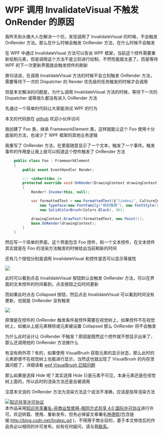 # WPF 调用 InvalidateVisual 不触发 OnRender 的原因

我昨天和头像大人在解决一个坑，发现调用了 InvalidateVisual 的时候，不会触发 OnRender 方法。那么在什么时候会触发 OnRender 方法，在什么时候不会触发

<!--more-->
<!-- 发布 -->

在 WPF 中通过 InvalidateVisual 方法可以告诉 WPF 框架，当前这个控件需要重新绘制元素，但是调用这个方法不是立刻进行绘制，不然性能就太差了。而是等待 WPF 的下一次更新界面就会触发控件的刷新

换句话说，在调用 InvalidateVisual 方法的时候不会立刻触发 OnRender 方法，需要等待下一次的 Dispatcher 的 Render 优先级的任务触发的时候才会调用

但是本文解决的问题是，为什么调用 InvalidateVisual 方法的时候，等待下一次的 Dispatcher 或等很久都没有进入 OnRender 方法

先通过一个简单的代码让大家能测试 WPF 的行为

本文的代码放在 [github](https://github.com/lindexi/lindexi_gd/tree/bbeb1f05f1254eccc485834fe1e25c81c2d4b84f/HelrayacalLigemleacaifeece) 欢迎小伙伴访问

我创建了 Foo 类，继承 FrameworkElement 类，这样就能让这个 Foo 使用十分底层的方法，也减少了 WPF 框架的其他业务逻辑

我重写了 OnRender 方法，在里面随意显示了一个文本，触发了一个事件。触发事件的作用是让我上层可以知道这个控件触发了 OnRender 方法

```csharp
    public class Foo : FrameworkElement
    {
        public event EventHandler Render;

        /// <inheritdoc />
        protected override void OnRender(DrawingContext drawingContext)
        {
            Render?.Invoke(this, null);

            var formattedText = new FormattedText($"lindexi", CultureInfo.CurrentCulture, FlowDirection.LeftToRight,
                new Typeface(new FontFamily("微软雅黑"), new FontStyle(), new FontWeight(), new FontStretch()), 25,
                new SolidColorBrush(Colors.Black), 96);

            drawingContext.DrawText(formattedText, new Point());
            base.OnRender(drawingContext);
        }
    }
```

然后写一个简单的界面，这个界面包含 Foo 控件，和一个文本控件，在文本控件其实就是在 Foo 的渲染方法触发的时候给出当前刷新的时间

还有几个按钮分别是调用 InvalidateVisual 和控件是否可以显示等属性

<!-- ![](image/WPF 调用 InvalidateVisual 不触发 OnRender 的原因/WPF 调用 InvalidateVisual 不触发 OnRender 的原因0.png) -->

![](http://image.acmx.xyz/lindexi%2F202031093409154.jpg)

此时可以看到点击 InvalidateVisual 按钮默认会触发 OnRender 方法，可以在界面的文本控件的时间看到，点击按钮之后时间更新

而如果此时点击 Collapsed 按钮，然后点击 InvalidateVisual 可以看到时间没有更新，也就是 OnRender 没有触发

<!-- ![](image/WPF 调用 InvalidateVisual 不触发 OnRender 的原因/WPF 调用 InvalidateVisual 不触发 OnRender 的原因.gif) -->

![](http://image.acmx.xyz/lindexi%2FWPF%2520%25E8%25B0%2583%25E7%2594%25A8%2520InvalidateVisual%2520%25E4%25B8%258D%25E8%25A7%25A6%25E5%258F%2591%2520OnRender%2520%25E7%259A%2584%25E5%258E%259F%25E5%259B%25A0.gif)

原理是在控件的 OnRender 触发条件是控件需要在视觉树上，如果控件不在视觉树上，如被从上层元素移除或元素被设置 Collapsed 那么 OnRender 将不会触发

为什么此时设计让 OnRender 不触发？原因是既然这个控件就不想显示出来了，那么还调用他的 OnRender 方法做什么

有没有例外项？有的，如果使用 VisualBrush 获取元素的显示状态，那么此时的元素即使不在视觉树上也能进行显示，当然这也就出现了 VisualBrush 的内存泄漏问题了，详细请看 [wpf VisualBrush 已知问题](https://blog.lindexi.com/post/wpf-VisualBrush-%E5%B7%B2%E7%9F%A5%E9%97%AE%E9%A2%98.html )

那么如果是选择 Hide 呢？其实选择 Hide 只是元素不可见，本身元素还是在视觉树上面的，所以此时的渲染方法还是会被调用

注意本文说的 OnRender 方法为渲染方法这个说法不准确，应该是指导渲染方法

<a rel="license" href="http://creativecommons.org/licenses/by-nc-sa/4.0/"><img alt="知识共享许可协议" style="border-width:0" src="https://licensebuttons.net/l/by-nc-sa/4.0/88x31.png" /></a><br />本作品采用<a rel="license" href="http://creativecommons.org/licenses/by-nc-sa/4.0/">知识共享署名-非商业性使用-相同方式共享 4.0 国际许可协议</a>进行许可。欢迎转载、使用、重新发布，但务必保留文章署名[林德熙](http://blog.csdn.net/lindexi_gd)(包含链接:http://blog.csdn.net/lindexi_gd )，不得用于商业目的，基于本文修改后的作品务必以相同的许可发布。如有任何疑问，请与我[联系](mailto:lindexi_gd@163.com)。

